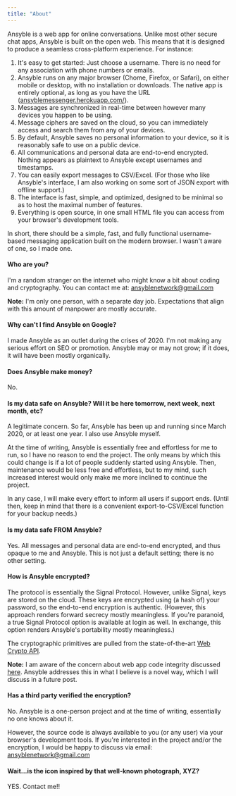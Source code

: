 ```yaml
---
title: "About"
---
```


Ansyble is a web app for online conversations. Unlike most other secure chat apps, Ansyble is built on the open web. This means that it is designed to produce a seamless cross-platform experience. For instance:

1. It's easy to get started: Just choose a username. There is no need for any association with phone numbers or emails.
2. Ansyble runs on any major browser (Chome, Firefox, or Safari), on either mobile or desktop, with no installation or downloads. The native app is entirely optional, as long as you have the URL ([ansyblemessenger.herokuapp.com/](ansyblemessenger.herokuapp.com/)).
3. Messages are synchronized in real-time between however many devices you happen to be using.
4. Message ciphers are saved on the cloud, so you can immediately access and search them from any of your devices.
5. By default, Ansyble saves no personal information to your device, so it is reasonably safe to use on a public device.
6. All communications and personal data are end-to-end encrypted. Nothing appears as plaintext to Ansyble except usernames and timestamps.
7. You can easily export messages to CSV/Excel. (For those who like Ansyble's interface, I am also working on some sort of JSON export with offline support.)
8. The interface is fast, simple, and optimized, designed to be minimal so as to host the maximal number of features.
9. Everything is open source, in one small HTML file you can access from your browser's development tools.

In short, there should be a simple, fast, and fully functional username-based messaging application built on the modern browser. I wasn't aware of one, so I made one.


#### Who are you?

I'm a random stranger on the internet who might know a bit about coding and cryptography. You can contact me at: ansyblenetwork@gmail.com

__Note:__ I'm only one person, with a separate day job. Expectations that align with this amount of manpower are mostly accurate.

#### Why can't I find Ansyble on Google?

I made Ansyble as an outlet during the crises of 2020. I'm not making any serious effort on SEO or promotion. Ansyble may or may not grow; if it does, it will have been mostly organically.

#### Does Ansyble make money?

No.

#### Is my data safe on Ansyble? Will it be here tomorrow, next week, next month, etc?

A legitimate concern. So far, Ansyble has been up and running since March 2020, or at least one year. I also use Ansyble myself.

At the time of writing, Ansyble is essentially free and effortless for me to run, so I have no reason to end the project. The only means by which this could change is if a lot of people suddenly started using Ansyble. Then, maintenance would be less free and effortless, but to my mind, such increased interest would only make me more inclined to continue the project.

In any case, I will make every effort to inform all users if support ends. (Until then, keep in mind that there is a convenient export-to-CSV/Excel function for your backup needs.)

#### Is my data safe FROM Ansyble?

Yes. All messages and personal data are end-to-end encrypted, and thus opaque to me and Ansyble. This is not just a default setting; there is no other setting.

#### How is Ansyble encrypted?

The protocol is essentially the Signal Protocol. However, unlike Signal, keys are stored on the cloud. These keys are encrypted using (a hash of) your password, so the end-to-end encryption is authentic. (However, this approach renders forward secrecy mostly meaningless. If you're paranoid, a true Signal Protocol option is available at login as well. In exchange, this option renders Ansyble's portability mostly meaningless.)

The cryptographic primitives are pulled from the state-of-the-art [Web Crypto API](https://developer.mozilla.org/en-US/docs/Web/API/Web_Crypto_API).

__Note:__ I am aware of the concern about web app code integrity discussed [here](https://github.com/w3c/ServiceWorker/issues/822). Ansyble addresses this in what I believe is a novel way, which I will discuss in a future post.

#### Has a third party verified the encryption?

No. Ansyble is a one-person project and at the time of writing, essentially no one knows about it. 

However, the source code is always available to you (or any user) via your browser's development tools. If you're interested in the project and/or the encryption, I would be happy to discuss via email: ansyblenetwork@gmail.com

#### Wait...is the icon inspired by that well-known photograph, XYZ?

YES. Contact me!!
